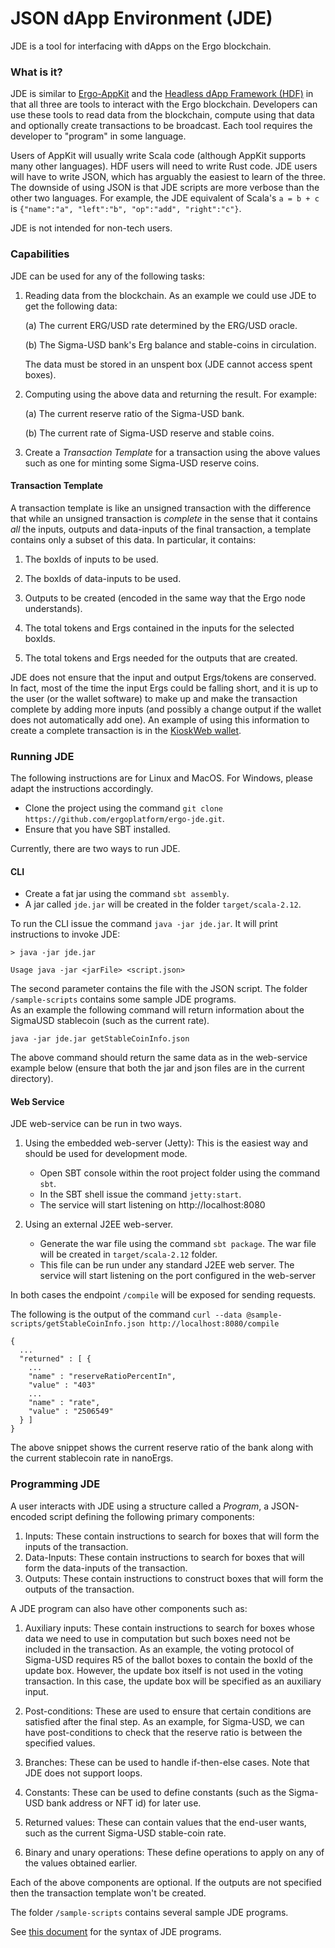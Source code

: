 # JSON dApp Environment (JDE)

JDE is a tool for interfacing with dApps on the Ergo blockchain. 

### What is it?
JDE is similar to [Ergo-AppKit](https://github.com/ergoplatform/ergo-appkit) and the [Headless dApp Framework (HDF)](https://github.com/Emurgo/ergo-headless-dapp-framework) in that all three are tools to interact with the Ergo blockchain. 
Developers can use these tools to read data from the blockchain, compute using that data and optionally create transactions to be
broadcast. Each tool requires the developer to "program" in some language. 

Users of AppKit will usually write Scala code (although AppKit supports many other languages). HDF users will need to write Rust code. 
JDE users will have to write JSON, which has arguably the easiest to learn of the three. The downside of using JSON is that JDE scripts are more
verbose than the other two languages. For example, the JDE equivalent of Scala's `a = b + c` is `{"name":"a", "left":"b", "op":"add", "right":"c"}`.

JDE is not intended for non-tech users. 

### Capabilities

JDE can be used for any of the following tasks: 

1. Reading data from the blockchain. As an example we could use JDE to get the following data:
   
   (a) The current ERG/USD rate determined by the ERG/USD oracle.
   
   (b) The Sigma-USD bank's Erg balance and stable-coins in circulation.   
 
   The data must be stored in an unspent box (JDE cannot access spent boxes).
    
2. Computing using the above data and returning the result. For example: 
  
   (a) The current reserve ratio of the Sigma-USD bank.

   (b) The current rate of Sigma-USD reserve and stable coins.

3. Create a *Transaction Template* for a transaction using the above values such as one for minting some Sigma-USD reserve coins.
   

#### Transaction Template   
A transaction template is like an unsigned transaction with the difference that while an unsigned transaction is *complete* in the sense that it contains *all* the inputs, outputs and data-inputs of the final transaction, a template contains only a subset of this data. In particular, it contains:
   
   1. The boxIds of inputs to be used.
       
   2. The boxIds of data-inputs to be used.
       
   3. Outputs to be created (encoded in the same way that the Ergo node understands).

   4. The total tokens and Ergs contained in the inputs for the selected boxIds.

   5. The total tokens and Ergs needed for the outputs that are created.
   
JDE does not ensure that the input and output Ergs/tokens are conserved. In fact, most of the time the input Ergs could be falling short,
and it is up to the user (or the wallet software) to make up and make the transaction complete by adding more inputs 
(and possibly a change output if the wallet does not automatically add one). An example of using this information to create a
complete transaction is in the [KioskWeb wallet](https://github.com/scalahub/KioskWeb/blob/main/src/main/scala/kiosk/wallet/KioskWallet.scala#L124).

### Running JDE

The following instructions are for Linux and MacOS. For Windows, please adapt the instructions accordingly.

- Clone the project using the command `git clone https://github.com/ergoplatform/ergo-jde.git`.
- Ensure that you have SBT installed.

Currently, there are two ways to run JDE. 

#### CLI

- Create a fat jar using the command `sbt assembly`. 
- A jar called `jde.jar` will be created in the folder `target/scala-2.12`.

To run the CLI issue the command `java -jar jde.jar`. It will print instructions to invoke JDE:

    > java -jar jde.jar 
    
    Usage java -jar <jarFile> <script.json>

The second parameter contains the file with the JSON script. The folder `/sample-scripts` contains some sample JDE programs.  
As an example the following command will return information about the SigmaUSD stablecoin (such as the current rate). 

    java -jar jde.jar getStableCoinInfo.json

The above command should return the same data as in the web-service example below (ensure that both the jar and json files are in the current directory).

#### Web Service

JDE web-service can be run in two ways. 

1. Using the embedded web-server (Jetty): This is the easiest way and should be used for development mode. 
   
   - Open SBT console within the root project folder using the command `sbt`.
   - In the SBT shell issue the command `jetty:start`.
   - The service will start listening on http://localhost:8080
    
2. Using an external J2EE web-server.
   - Generate the war file using the command `sbt package`. The war file will be created in `target/scala-2.12` folder. 
   - This file can be run under any standard J2EE web server. The service will start listening on the port configured in the web-server

In both cases the endpoint `/compile` will be exposed for sending requests.

The following is the output of the command `curl --data @sample-scripts/getStableCoinInfo.json http://localhost:8080/compile`

```
{
  ...
  "returned" : [ {
    ...
    "name" : "reserveRatioPercentIn",
    "value" : "403"
    ...
    "name" : "rate",
    "value" : "2506549"
  } ]
}
```
The above snippet shows the current reserve ratio of the bank along with the current stablecoin rate in nanoErgs. 

### Programming JDE

A user interacts with JDE using a structure called a *Program*, a JSON-encoded script defining the following primary components:

1. Inputs: These contain instructions to search for boxes that will form the inputs of the transaction.
2. Data-Inputs: These contain instructions to search for boxes that will form the data-inputs of the transaction.
3. Outputs: These contain instructions to construct boxes that will form the outputs of the transaction. 

A JDE program can also have other components such as:
1. Auxiliary inputs: These contain instructions to search for boxes whose data we need to use in computation but such boxes need not be included in the transaction.
As an example, the voting protocol of Sigma-USD requires R5 of the ballot boxes to contain the boxId of the update box. However, the update box itself is not used
   in the voting transaction. In this case, the update box will be specified as an auxiliary input. 

2. Post-conditions: These are used to ensure that certain conditions are satisfied after the final step. As an example,
for Sigma-USD, we can have post-conditions to check that the reserve ratio is between the specified values. 
   
3. Branches: These can be used to handle if-then-else cases. Note that JDE does not support loops. 

4. Constants: These can be used to define constants (such as the Sigma-USD bank address or NFT id) for later use.

5. Returned values: These can contain values that the end-user wants, such as the current Sigma-USD stable-coin rate.

6. Binary and unary operations: These define operations to apply on any of the values obtained earlier. 

Each of the above components are optional. If the outputs are not specified then the transaction template won't be created.

The folder `/sample-scripts` contains several sample JDE programs. 

See [this document](/syntax.md) for the syntax of JDE programs.